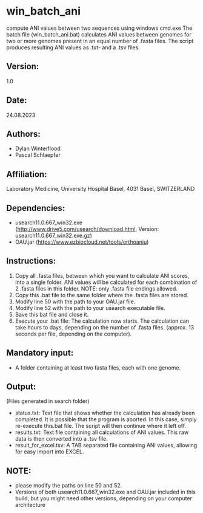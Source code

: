 # win_batch_ani
compute ANI values between two sequences using windows cmd.exe
The batch file (win_batch_ani.bat) calculates ANI values between genomes for two or more genomes present in an equal number of .fasta files. The script produces resulting ANI values as .txt- and a .tsv files.

## Version:
1.0

## Date:
24.08.2023

## Authors:
- Dylan Winterflood
- Pascal Schlaepfer

## Affiliation:
Laboratory Medicine, University Hospital Basel, 4031 Basel, SWITZERLAND

## Dependencies:
- usearch11.0.667_win32.exe (http://www.drive5.com/usearch/download.html, Version: usearch11.0.667_win32.exe.gz)
- OAU.jar (https://www.ezbiocloud.net/tools/orthoaniu)

## Instructions:
1. Copy all .fasta files, between which you want to calculate ANI scores, into a single folder. ANI values will be calculated for each combination of 2 .fasta files in this folder. NOTE: only .fasta file endings allowed.
2. Copy this .bat file to the same folder where the .fasta files are stored.
3. Modify line 50 with the path to your OAU.jar file.
4. Modify line 52 with the path to your usearch executable file.
5. Save this bat file and close it.
6. Execute your .bat file: The calculation now starts. The calculation can take hours to days, depending on the number of .fasta files. (approx. 13 seconds per file, depending on the computer).

## Mandatory input: 
- A folder containing at least two fasta files, each with one genome.

## Output:
(Files generated in search folder)
- status.txt: Text file that shows whether the calculation has already been completed. It is possible that the program is aborted. In this case, simply re-execute this.bat file. The script will then continue where it left off.
- results.txt: Text file containing all calculations of ANI values. This raw data is then converted into a .tsv file.
- result_for_excel.tsv: A TAB separated file containing ANI values, allowing for easy import into EXCEL.

## NOTE:
- please modify the paths on line 50 and 52.
- Versions of both usearch11.0.667_win32.exe and OAU.jar included in this build, but you might need other versions, depending on your computer architecture
